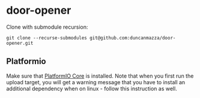 # door-opener

Clone with submodule recursion:

```
git clone --recurse-submodules git@github.com:duncanmazza/door-opener.git
```

## Platformio

Make sure that [PlatformIO Core](https://platformio.org/) is installed. Note that when you first run the upload target, you will get a warning message that you have to install an additional dependency when on linux - follow this instruction as well.
